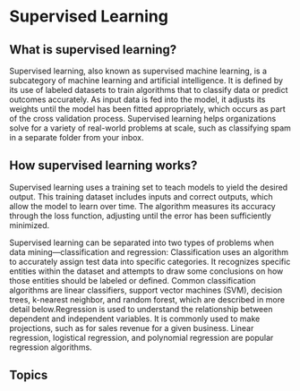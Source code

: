 # Supervised Learning 

## What is supervised learning?
Supervised learning, also known as supervised machine learning, is a subcategory of machine learning and artificial intelligence. 
It is defined by its use of labeled datasets to train algorithms that to classify data or predict outcomes accurately.
As input data is fed into the model, it adjusts its weights until the model has been fitted appropriately, which occurs as part of the cross validation process. 
Supervised learning helps organizations solve for a variety of real-world problems at scale, such as classifying spam in a separate folder from your inbox.

## How supervised learning works?
Supervised learning uses a training set to teach models to yield the desired output. 
This training dataset includes inputs and correct outputs, which allow the model to learn over time. 
The algorithm measures its accuracy through the loss function, adjusting until the error has been sufficiently minimized.

Supervised learning can be separated into two types of problems when data mining—classification and regression:
Classification uses an algorithm to accurately assign test data into specific categories. 
It recognizes specific entities within the dataset and attempts to draw some conclusions on how those entities should be labeled or defined. 
Common classification algorithms are linear classifiers, support vector machines (SVM), decision trees, k-nearest neighbor, and random forest, 
which are described in more detail below.Regression is used to understand the relationship between dependent and independent variables. 
It is commonly used to make projections, such as for sales revenue for a given business. Linear regression, 
logistical regression, and polynomial regression are popular regression algorithms.

## Topics

